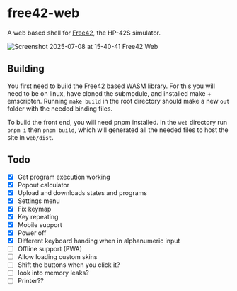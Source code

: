 # free42-web

A web based shell for [Free42](https://thomasokken.com/free42), the HP-42S simulator.

![Screenshot 2025-07-08 at 15-40-41 Free42 Web](https://github.com/user-attachments/assets/bfd411b8-1014-431f-a361-0cfed376b7bc)

## Building

You first need to build the Free42 based WASM library.
For this you will need to be on linux, have cloned the submodule, and installed make + emscripten.
Running `make build` in the root directory should make a new `out` folder with the needed binding files.

To build the front end, you will need pnpm installed.
In the `web` directory run `pnpm i` then `pnpm build`, which will generated all the needed files to host the site in `web/dist`.

## Todo

- [x] Get program execution working
- [x] Popout calculator
- [x] Upload and downloads states and programs
- [x] Settings menu
- [x] Fix keymap
- [x] Key repeating
- [x] Mobile support
- [x] Power off
- [x] Different keyboard handing when in alphanumeric input
- [ ] Offline support (PWA)
- [ ] Allow loading custom skins
- [ ] Shift the buttons when you click it?
- [ ] look into memory leaks?
- [ ] Printer??

